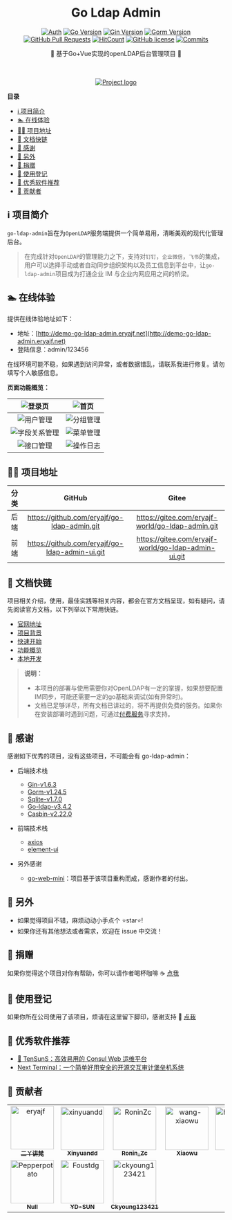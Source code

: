 <div align="center">
<h1>Go Ldap Admin</h1>

[![Auth](https://img.shields.io/badge/Auth-eryajf-ff69b4)](https://github.com/eryajf)
[![Go Version](https://img.shields.io/github/go-mod/go-version/eryajf-world/go-ldap-admin)](https://github.com/eryajf/go-ldap-admin)
[![Gin Version](https://img.shields.io/badge/Gin-1.6.3-brightgreen)](https://github.com/eryajf/go-ldap-admin)
[![Gorm Version](https://img.shields.io/badge/Gorm-1.24.5-brightgreen)](https://github.com/eryajf/go-ldap-admin)
[![GitHub Pull Requests](https://img.shields.io/github/stars/eryajf/go-ldap-admin)](https://github.com/eryajf/go-ldap-admin/stargazers)
[![HitCount](https://views.whatilearened.today/views/github/eryajf/go-ldap-admin.svg)](https://github.com/eryajf/go-ldap-admin)
[![GitHub license](https://img.shields.io/github/license/eryajf/go-ldap-admin)](https://github.com/eryajf/go-ldap-admin/blob/main/LICENSE)
[![Commits](https://img.shields.io/github/commit-activity/m/eryajf/go-ldap-admin?color=ffff00)](https://github.com/eryajf/go-ldap-admin/commits/main)

<p> 🌉 基于Go+Vue实现的openLDAP后台管理项目 🌉</p>

<img src="https://cdn.jsdelivr.net/gh/eryajf/tu@main/img/image_20240420_214408.gif" width="800"  height="3">
</div><br>

<p align="center">
  <a href="" rel="noopener">
 <img src="https://cdn.jsdelivr.net/gh/eryajf/tu/img/image_20220614_131521.jpg" alt="Project logo"></a>
</p>

<!-- START doctoc generated TOC please keep comment here to allow auto update -->
<!-- DON'T EDIT THIS SECTION, INSTEAD RE-RUN doctoc TO UPDATE -->
**目录**

- [ℹ️ 项目简介](#-%E9%A1%B9%E7%9B%AE%E7%AE%80%E4%BB%8B)
- [🏊 在线体验](#-%E5%9C%A8%E7%BA%BF%E4%BD%93%E9%AA%8C)
- [👨‍💻 项目地址](#-%E9%A1%B9%E7%9B%AE%E5%9C%B0%E5%9D%80)
- [🔗 文档快链](#-%E6%96%87%E6%A1%A3%E5%BF%AB%E9%93%BE)
- [🥰 感谢](#-%E6%84%9F%E8%B0%A2)
- [🤗 另外](#-%E5%8F%A6%E5%A4%96)
- [🤑 捐赠](#-%E6%8D%90%E8%B5%A0)
- [📝 使用登记](#-%E4%BD%BF%E7%94%A8%E7%99%BB%E8%AE%B0)
- [💎 优秀软件推荐](#-%E4%BC%98%E7%A7%80%E8%BD%AF%E4%BB%B6%E6%8E%A8%E8%8D%90)
- [🤝 贡献者](#-%E8%B4%A1%E7%8C%AE%E8%80%85)

<!-- END doctoc generated TOC please keep comment here to allow auto update -->

## ℹ️ 项目简介

`go-ldap-admin`旨在为`OpenLDAP`服务端提供一个简单易用，清晰美观的现代化管理后台。

> 在完成针对`OpenLDAP`的管理能力之下，支持对`钉钉`，`企业微信`，`飞书`的集成，用户可以选择手动或者自动同步组织架构以及员工信息到平台中，让`go-ldap-admin`项目成为打通企业 IM 与企业内网应用之间的桥梁。

## 🏊 在线体验

提供在线体验地址如下：

- 地址：[http://demo-go-ldap-admin.eryajf.net](http://demo-go-ldap-admin.eryajf.net)
- 登陆信息：admin/123456

在线环境可能不稳，如果遇到访问异常，或者数据错乱，请联系我进行修复。请勿填写个人敏感信息。

**页面功能概览：**

|    ![登录页](https://cdn.jsdelivr.net/gh/eryajf/tu/img/image_20220724_165411.png)    | ![首页](https://cdn.jsdelivr.net/gh/eryajf/tu/img/image_20220724_165545.png)     |
| :----------------------------------------------------------------------------------: | -------------------------------------------------------------------------------- |
|   ![用户管理](https://cdn.jsdelivr.net/gh/eryajf/tu/img/image_20220724_165623.png)   | ![分组管理](https://cdn.jsdelivr.net/gh/eryajf/tu/img/image_20220724_165701.png) |
| ![字段关系管理](https://cdn.jsdelivr.net/gh/eryajf/tu/img/image_20220724_165853.png) | ![菜单管理](https://cdn.jsdelivr.net/gh/eryajf/tu/img/image_20220724_165954.png) |
|   ![接口管理](https://cdn.jsdelivr.net/gh/eryajf/tu/img/image_20220724_170015.png)   | ![操作日志](https://cdn.jsdelivr.net/gh/eryajf/tu/img/image_20220724_170035.png) |

## 👨‍💻 项目地址

| 分类 |                     GitHub                     |                        Gitee                        |
| :--: | :--------------------------------------------: | :-------------------------------------------------: |
| 后端 |  https://github.com/eryajf/go-ldap-admin.git   |  https://gitee.com/eryajf-world/go-ldap-admin.git   |
| 前端 | https://github.com/eryajf/go-ldap-admin-ui.git | https://gitee.com/eryajf-world/go-ldap-admin-ui.git |

## 🔗 文档快链

项目相关介绍，使用，最佳实践等相关内容，都会在官方文档呈现，如有疑问，请先阅读官方文档，以下列举以下常用快链。

- [官网地址](http://ldapdoc.eryajf.net)
- [项目背景](http://ldapdoc.eryajf.net/pages/101948/)
- [快速开始](http://ldapdoc.eryajf.net/pages/706e78/)
- [功能概览](http://ldapdoc.eryajf.net/pages/7a40de/)
- [本地开发](http://ldapdoc.eryajf.net/pages/cb7497/)

> **说明：**
>
> - 本项目的部署与使用需要你对OpenLDAP有一定的掌握，如果想要配置IM同步，可能还需要一定的go基础来调试(如有异常时)。
> - 文档已足够详尽，所有文档已讲过的，将不再提供免费的服务。如果你在安装部署时遇到问题，可通过[付费服务](http://ldapdoc.eryajf.net/pages/7eab1c/)寻求支持。

## 🥰 感谢

感谢如下优秀的项目，没有这些项目，不可能会有 go-ldap-admin：

- 后端技术栈
  - [Gin-v1.6.3](https://github.com/gin-gonic/gin)
  - [Gorm-v1.24.5](https://github.com/go-gorm/gorm)
  - [Sqlite-v1.7.0](https://github.com/glebarez/sqlite)
  - [Go-ldap-v3.4.2](https://github.com/go-ldap/ldap)
  - [Casbin-v2.22.0](https://github.com/casbin/casbin)
- 前端技术栈

  - [axios](https://github.com/axios/axios)
  - [element-ui](https://github.com/ElemeFE/element)

- 另外感谢
  - [go-web-mini](https://github.com/gnimli/go-web-mini)：项目基于该项目重构而成，感谢作者的付出。

## 🤗 另外

- 如果觉得项目不错，麻烦动动小手点个 ⭐️star⭐️!
- 如果你还有其他想法或者需求，欢迎在 issue 中交流！

## 🤑 捐赠

如果你觉得这个项目对你有帮助，你可以请作者喝杯咖啡 ☕️ [点我](http://ldapdoc.eryajf.net/pages/2b6725/)

## 📝 使用登记

如果你所在公司使用了该项目，烦请在这里留下脚印，感谢支持 🥳 [点我](https://github.com/eryajf/go-ldap-admin/issues/18)

## 💎 优秀软件推荐

- [🦄 TenSunS：高效易用的 Consul Web 运维平台](https://github.com/starsliao/TenSunS)
- [ Next Terminal：一个简单好用安全的开源交互审计堡垒机系统](https://github.com/dushixiang/next-terminal)

## 🤝 贡献者

<!-- readme: collaborators,contributors -start -->
<table>
<tr>
    <td align="center">
        <a href="https://github.com/eryajf">
            <img src="https://avatars.githubusercontent.com/u/33259379?v=4" width="100;" alt="eryajf"/>
            <br />
            <sub><b>二丫讲梵</b></sub>
        </a>
    </td>
    <td align="center">
        <a href="https://github.com/xinyuandd">
            <img src="https://avatars.githubusercontent.com/u/3397848?v=4" width="100;" alt="xinyuandd"/>
            <br />
            <sub><b>Xinyuandd</b></sub>
        </a>
    </td>
    <td align="center">
        <a href="https://github.com/RoninZc">
            <img src="https://avatars.githubusercontent.com/u/48718694?v=4" width="100;" alt="RoninZc"/>
            <br />
            <sub><b>Ronin_Zc</b></sub>
        </a>
    </td>
    <td align="center">
        <a href="https://github.com/wang-xiaowu">
            <img src="https://avatars.githubusercontent.com/u/44340137?v=4" width="100;" alt="wang-xiaowu"/>
            <br />
            <sub><b>Xiaowu</b></sub>
        </a>
    </td>
    <td align="center">
        <a href="https://github.com/huxiangquan">
            <img src="https://avatars.githubusercontent.com/u/52623921?v=4" width="100;" alt="huxiangquan"/>
            <br />
            <sub><b>Null</b></sub>
        </a>
    </td>
    <td align="center">
        <a href="https://github.com/0x0034">
            <img src="https://avatars.githubusercontent.com/u/39284250?v=4" width="100;" alt="0x0034"/>
            <br />
            <sub><b>0x0034</b></sub>
        </a>
    </td></tr>
<tr>
    <td align="center">
        <a href="https://github.com/Pepperpotato">
            <img src="https://avatars.githubusercontent.com/u/49708116?v=4" width="100;" alt="Pepperpotato"/>
            <br />
            <sub><b>Null</b></sub>
        </a>
    </td>
    <td align="center">
        <a href="https://github.com/Foustdg">
            <img src="https://avatars.githubusercontent.com/u/20092889?v=4" width="100;" alt="Foustdg"/>
            <br />
            <sub><b>YD-SUN</b></sub>
        </a>
    </td>
    <td align="center">
        <a href="https://github.com/ckyoung123421">
            <img src="https://avatars.githubusercontent.com/u/16368382?v=4" width="100;" alt="ckyoung123421"/>
            <br />
            <sub><b>Ckyoung123421</b></sub>
        </a>
    </td></tr>
</table>
<!-- readme: collaborators,contributors -end -->